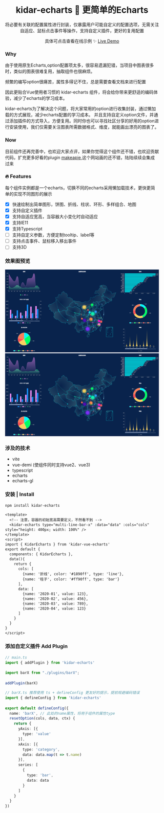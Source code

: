 
<h1 align="center">kidar-echarts 🍥 更简单的Echarts</h1>

<p align="center">
  将必要有关联的配置属性进行封装，仅暴露用户可能自定义的配置选项，无需关注自适应、鼠标点击事件等操作，支持自定义插件，更好的复用配置
</p>

<p align="center">
 具体可点击查看在线示例 ✨ <a href="https://kidarjs.github.io/kidar-vue-examples/#/echartsplus/">Live Demo</a>
</p>

### Why
由于使用原生Echarts,option配置项太多，很容易遗漏犯错，当项目中图表很多时，类似的图表很难复用，抽取组件也很麻烦。

频繁的编写option很痛苦，属性多得记不住，总是需要查看文档来进行配置

因此更贴合Vue使用者习惯的 kidar-echarts 组件，将会给你带来更舒适的编码体验，减少了echarts的学习成本。

kidar-echarts为了解决这个问题，将大家常用的option进行收集封装，通过懒加载的方式展现，减少echarts配置的学习成本。
并且支持自定义option文件，并通过添加插件的方式导入，方便复用。同时你也可以寻找社区分享的好用的option进行安装使用，我们仅需要关注图表所需数据格式、维度，就能画出漂亮的图表了。

### Now
目前组件还再完善中，也欢迎大家点评，如果你觉得这个组件还不错，也欢迎贡献代码，扩充更多好看的plugin
[makeapie](https://www.makeapie.com/explore.html),这个网站画的还不错，陆陆续续会集成过来
### 🔥 Features
每个组件实例都是一个echarts，切换不同的echarts采用懒加载技术，更快更简单的实现不同图形的展示

- [x] 快速绘制出简单图形，饼图、折线、柱状、环形、多样组合、地图
- [x] 支持自定义插件
- [x] 支持自适应宽高，当容器大小变化时自动适应
- [x] 支持IE11
- [x] 支持Typescript
- [ ] 支持自定义参数，方便定制tooltip、label等
- [ ] 支持点击事件、鼠标移入移出事件
- [ ] 支持3D

### 效果图预览

<img src="../../assets/dataScreen1.png" alt="preview" style="zoom:100%;" />
<img src="../../assets/dataScreen1.png" alt="preview" style="zoom:100%;" />


### 涉及的技术
* vite
* vue-demi (使组件同时支持vue2、vue3)
* typescript
* echarts
* echarts-gl

### 安装 | Install

```bash
npm install kidar-echarts
```

```vue
<template>
  <!-- 注意，容器的初始宽高需要定义，不然看不到 -->
  <kidar-echarts type="multi-line-bar-x" :data="data" :cols="cols" style="height: 400px; width: 100%" />
</template>
<script>
import { KidarEcharts } from 'kidar-vue-echarts'
export default {
  components: { KidarEcharts },
  data(){
    return {
      cols: [
        {name: '折线', color: '#1890ff', type: 'line'},
        {name: '柱子', color: '#ff90ff', type: 'bar'}
      ],
      data: [
        {name: '2020-01', value: 123},
        {name: '2020-02', value: 456},
        {name: '2020-03', value: 789},
        {name: '2020-04', value: 123}
      ]
    }
  }
}
</script>
```

### 添加自定义插件 Add Plugin 

```ts
// main.ts
import { addPlugin } from 'kidar-echarts'

import barX from "./plugins/barX";

addPlugin(barX)

```

```ts
// barX.ts 推荐使用 ts + defineConfig 更友好的提示，提前规避编码错误
import { defineConfig } from 'kidar-echarts'

export default defineConfig({
  name: 'barX', // 此处的name属性，将用于组件的属性type
  resetOption(cols, data, ctx) {
    return {
      yAxis: [{
        type: 'value'
      }],
      xAxis: [{
        type: 'category',
        data: data.map(t => t.name)
      }],
      series: [
        {
          type: 'bar',
          data: data
        }
      ]
    }
  }
})

```

